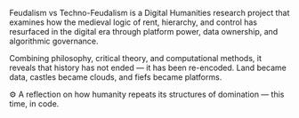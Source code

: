 Feudalism vs Techno-Feudalism is a Digital Humanities research project that examines how the medieval logic of rent, hierarchy, and control has resurfaced in the digital era through platform power, data ownership, and algorithmic governance.

Combining philosophy, critical theory, and computational methods, it reveals that history has not ended — it has been re-encoded.
Land became data, castles became clouds, and fiefs became platforms.

⚙️ A reflection on how humanity repeats its structures of domination — this time, in code.

